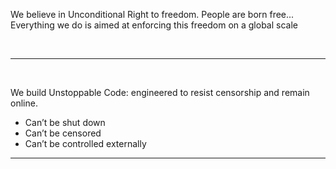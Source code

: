 
We believe in Unconditional Right to freedom. People are born free... 
<br />
Everything we do is aimed at enforcing this freedom on a global scale

<br />
<hr />
<br />

We build Unstoppable Code: engineered to resist censorship and remain online.

+ Can’t be shut down
+ Can’t be censored 
+ Can’t be controlled externally

<hr />



